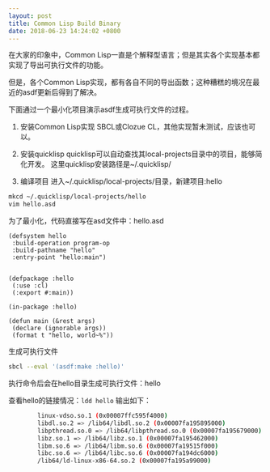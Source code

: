 ```yaml
---
layout: post
title: Common Lisp Build Binary
date: 2018-06-23 14:24:02 +0800
---
```

在大家的印象中，Common Lisp一直是个解释型语言；但是其实各个实现基本都实现了导出可执行文件的功能。

但是，各个Common Lisp实现，都有各自不同的导出函数；这种糟糕的境况在最近的asdf更新后得到了解决。

下面通过一个最小化项目演示asdf生成可执行文件的过程。

1. 安装Common Lisp实现
SBCL或Clozue CL，其他实现暂未测试，应该也可以。

2. 安装quicklisp
quicklisp可以自动查找其local-projects目录中的项目，能够简化开发。
这里quicklisp安装路径是~/.quicklisp/

3. 编译项目
进入~/.quicklisp/local-projects/目录，新建项目:hello
```bash
mkcd ~/.quicklisp/local-projects/hello
vim hello.asd
```

为了最小化，代码直接写在asd文件中：hello.asd
```common-lisp
(defsystem hello
 :build-operation program-op
 :build-pathname "hello"
 :entry-point "hello:main")


(defpackage :hello
 (:use :cl)
 (:export #:main))

(in-package :hello)

(defun main (&rest args)
 (declare (ignorable args))
 (format t "hello, world~%"))
```

生成可执行文件
```bash
sbcl --eval '(asdf:make :hello)'
```

执行命令后会在hello目录生成可执行文件：hello

查看hello的链接情况：`ldd hello`
输出如下：
```bash
        linux-vdso.so.1 (0x00007ffc595f4000)
        libdl.so.2 => /lib64/libdl.so.2 (0x00007fa195895000)
        libpthread.so.0 => /lib64/libpthread.so.0 (0x00007fa195679000)
        libz.so.1 => /lib64/libz.so.1 (0x00007fa195462000)
        libm.so.6 => /lib64/libm.so.6 (0x00007fa19515f000)
        libc.so.6 => /lib64/libc.so.6 (0x00007fa194dc6000)
        /lib64/ld-linux-x86-64.so.2 (0x00007fa195a99000)
```



